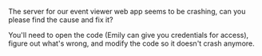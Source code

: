 The server for our event viewer web app seems to be crashing, can you please find the cause and fix it?

You'll need to open the code (Emily can give you credentials for access), figure out what's wrong, and modify the code so it doesn't crash anymore.

